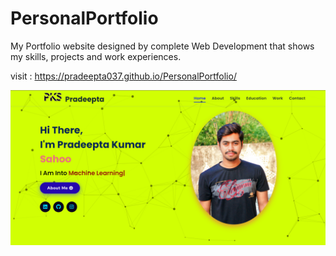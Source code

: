 # PersonalPortfolio
My Portfolio website designed by complete Web Development that shows my skills, projects and work experiences.

visit : https://pradeepta037.github.io/PersonalPortfolio/

![img_alt](https://github.com/Pradeepta037/PersonalPortfolio/blob/9f1338dd19c569e18551282b181e231e0871b7f5/assets/images/portfolio.png)
